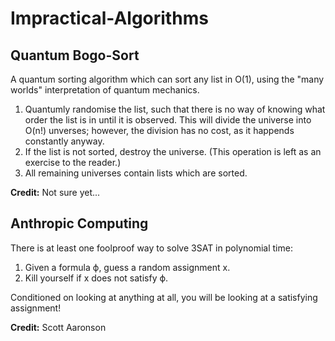 # Impractical-Algorithms

## Quantum Bogo-Sort
A quantum sorting algorithm which can sort any list in O(1), using the "many worlds" interpretation of quantum mechanics.  
  
1. Quantumly randomise the list, such that there is no way of knowing what order the list is in until it is observed. This will divide the universe into O(n!) unverses; however, the division has no cost, as it happends constantly anyway.  
2. If the list is not sorted, destroy the universe. (This operation is left as an exercise to the reader.)  
3. All remaining universes contain lists which are sorted.

**Credit:** Not sure yet...

## Anthropic Computing
There is at least one foolproof way to solve 3SAT in polynomial time:  
1. Given a formula ϕ, guess a random assignment x.
2. Kill yourself if x does not satisfy ϕ.  
  
Conditioned on looking at anything at all, you will be looking at a satisfying assignment!  
  
**Credit:** Scott Aaronson
